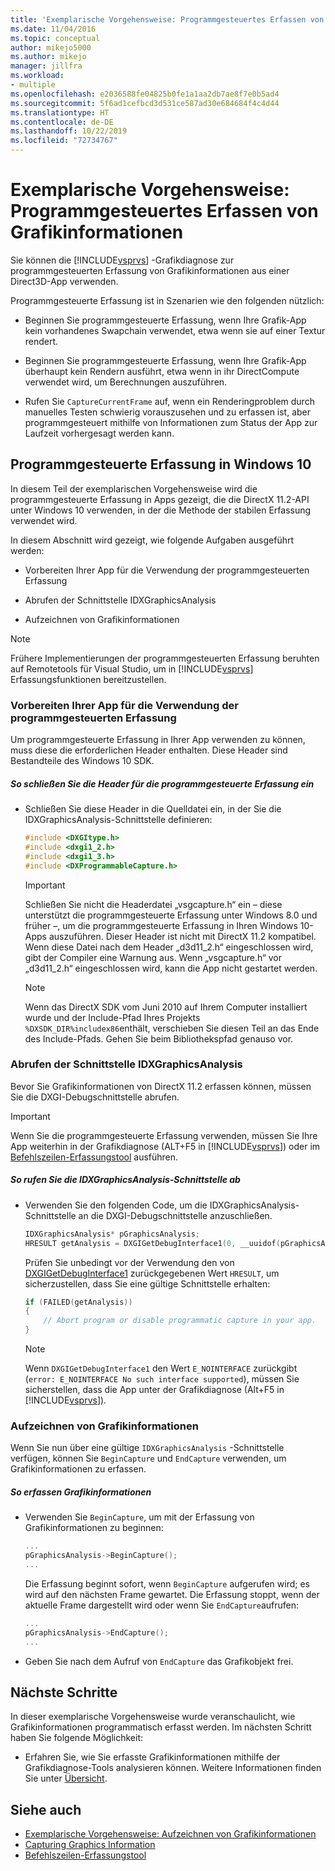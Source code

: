 ```yaml
---
title: 'Exemplarische Vorgehensweise: Programmgesteuertes Erfassen von Grafikinformationen | Microsoft-Dokumentation'
ms.date: 11/04/2016
ms.topic: conceptual
author: mikejo5000
ms.author: mikejo
manager: jillfra
ms.workload:
- multiple
ms.openlocfilehash: e2036588fe04825b0fe1a1aa2db7ae8f7e0b5ad4
ms.sourcegitcommit: 5f6ad1cefbcd3d531ce587ad30e684684f4c4d44
ms.translationtype: HT
ms.contentlocale: de-DE
ms.lasthandoff: 10/22/2019
ms.locfileid: "72734767"
---
```

# <a name="walkthrough-capturing-graphics-information-programmatically"></a>Exemplarische Vorgehensweise: Programmgesteuertes Erfassen von Grafikinformationen
Sie können die [!INCLUDE[vsprvs](../../code-quality/includes/vsprvs_md.md)] -Grafikdiagnose zur programmgesteuerten Erfassung von Grafikinformationen aus einer Direct3D-App verwenden.

Programmgesteuerte Erfassung ist in Szenarien wie den folgenden nützlich:

- Beginnen Sie programmgesteuerte Erfassung, wenn Ihre Grafik-App kein vorhandenes Swapchain verwendet, etwa wenn sie auf einer Textur rendert.

- Beginnen Sie programmgesteuerte Erfassung, wenn Ihre Grafik-App überhaupt kein Rendern ausführt, etwa wenn in ihr DirectCompute verwendet wird, um Berechnungen auszuführen.

- Rufen Sie `CaptureCurrentFrame` auf, wenn ein Renderingproblem durch manuelles Testen schwierig vorauszusehen und zu erfassen ist, aber programmgesteuert mithilfe von Informationen zum Status der App zur Laufzeit vorhergesagt werden kann.

## <a name="programmatic-capture-in-windows-10"></a><a name="CaptureDX11_2"></a> Programmgesteuerte Erfassung in Windows 10
In diesem Teil der exemplarischen Vorgehensweise wird die programmgesteuerte Erfassung in Apps gezeigt, die die DirectX 11.2-API unter Windows 10 verwenden, in der die Methode der stabilen Erfassung verwendet wird.

In diesem Abschnitt wird gezeigt, wie folgende Aufgaben ausgeführt werden:

- Vorbereiten Ihrer App für die Verwendung der programmgesteuerten Erfassung

- Abrufen der Schnittstelle IDXGraphicsAnalysis

- Aufzeichnen von Grafikinformationen

> [!NOTE]
> Frühere Implementierungen der programmgesteuerten Erfassung beruhten auf Remotetools für Visual Studio, um in [!INCLUDE[vsprvs](../../code-quality/includes/vsprvs_md.md)] Erfassungsfunktionen bereitzustellen.

### <a name="preparing-your-app-to-use-programmatic-capture"></a>Vorbereiten Ihrer App für die Verwendung der programmgesteuerten Erfassung
Um programmgesteuerte Erfassung in Ihrer App verwenden zu können, muss diese die erforderlichen Header enthalten. Diese Header sind Bestandteile des Windows 10 SDK.

##### <a name="to-include-programmatic-capture-headers"></a>So schließen Sie die Header für die programmgesteuerte Erfassung ein

- Schließen Sie diese Header in die Quelldatei ein, in der Sie die IDXGraphicsAnalysis-Schnittstelle definieren:

    ```cpp
    #include <DXGItype.h>
    #include <dxgi1_2.h>
    #include <dxgi1_3.h>
    #include <DXProgrammableCapture.h>
    ```

    > [!IMPORTANT]
    > Schließen Sie nicht die Headerdatei „vsgcapture.h“ ein – diese unterstützt die programmgesteuerte Erfassung unter Windows 8.0 und früher –, um die programmgesteuerte Erfassung in Ihren Windows 10-Apps auszuführen. Dieser Header ist nicht mit DirectX 11.2 kompatibel. Wenn diese Datei nach dem Header „d3d11_2.h“ eingeschlossen wird, gibt der Compiler eine Warnung aus. Wenn „vsgcapture.h“ vor „d3d11_2.h“ eingeschlossen wird, kann die App nicht gestartet werden.

    > [!NOTE]
    > Wenn das DirectX SDK vom Juni 2010 auf Ihrem Computer installiert wurde und der Include-Pfad Ihres Projekts `%DXSDK_DIR%includex86`enthält, verschieben Sie diesen Teil an das Ende des Include-Pfads. Gehen Sie beim Bibliothekspfad genauso vor.

### <a name="getting-the-idxgraphicsanalysis-interface"></a>Abrufen der Schnittstelle IDXGraphicsAnalysis
Bevor Sie Grafikinformationen von DirectX 11.2 erfassen können, müssen Sie die DXGI-Debugschnittstelle abrufen.

> [!IMPORTANT]
> Wenn Sie die programmgesteuerte Erfassung verwenden, müssen Sie Ihre App weiterhin in der Grafikdiagnose (ALT+F5 in [!INCLUDE[vsprvs](../../code-quality/includes/vsprvs_md.md)]) oder im [Befehlszeilen-Erfassungstool](command-line-capture-tool.md) ausführen.

##### <a name="to-get-the-idxgraphicsanalysis-interface"></a>So rufen Sie die IDXGraphicsAnalysis-Schnittstelle ab

- Verwenden Sie den folgenden Code, um die IDXGraphicsAnalysis-Schnittstelle an die DXGI-Debugschnittstelle anzuschließen.

  ```cpp
  IDXGraphicsAnalysis* pGraphicsAnalysis;
  HRESULT getAnalysis = DXGIGetDebugInterface1(0, __uuidof(pGraphicsAnalysis), reinterpret_cast<void**>(&pGraphicsAnalysis));
  ```

  Prüfen Sie unbedingt vor der Verwendung den von [DXGIGetDebugInterface1](/windows/desktop/api/dxgi1_3/nf-dxgi1_3-dxgigetdebuginterface1) zurückgegebenen Wert `HRESULT`, um sicherzustellen, dass Sie eine gültige Schnittstelle erhalten:

  ```cpp
  if (FAILED(getAnalysis))
  {
      // Abort program or disable programmatic capture in your app.
  }
  ```

  > [!NOTE]
  > Wenn `DXGIGetDebugInterface1` den Wert `E_NOINTERFACE` zurückgibt (`error: E_NOINTERFACE No such interface supported`), müssen Sie sicherstellen, dass die App unter der Grafikdiagnose (Alt+F5 in [!INCLUDE[vsprvs](../../code-quality/includes/vsprvs_md.md)]).

### <a name="capturing-graphics-information"></a>Aufzeichnen von Grafikinformationen
Wenn Sie nun über eine gültige `IDXGraphicsAnalysis` -Schnittstelle verfügen, können Sie `BeginCapture` und `EndCapture` verwenden, um Grafikinformationen zu erfassen.

##### <a name="to-capture-graphics-information"></a>So erfassen Grafikinformationen

- Verwenden Sie `BeginCapture`, um mit der Erfassung von Grafikinformationen zu beginnen:

    ```cpp
    ...
    pGraphicsAnalysis->BeginCapture();
    ...
    ```

    Die Erfassung beginnt sofort, wenn `BeginCapture` aufgerufen wird; es wird auf den nächsten Frame gewartet. Die Erfassung stoppt, wenn der aktuelle Frame dargestellt wird oder wenn Sie `EndCapture`aufrufen:

    ```cpp
    ...
    pGraphicsAnalysis->EndCapture();
    ...
    ```

- Geben Sie nach dem Aufruf von `EndCapture` das Grafikobjekt frei.

## <a name="next-steps"></a>Nächste Schritte
In dieser exemplarische Vorgehensweise wurde veranschaulicht, wie Grafikinformationen programmatisch erfasst werden. Im nächsten Schritt haben Sie folgende Möglichkeit:

- Erfahren Sie, wie Sie erfasste Grafikinformationen mithilfe der Grafikdiagnose-Tools analysieren können. Weitere Informationen finden Sie unter [Übersicht](overview-of-visual-studio-graphics-diagnostics.md).

## <a name="see-also"></a>Siehe auch
- [Exemplarische Vorgehensweise: Aufzeichnen von Grafikinformationen](walkthrough-capturing-graphics-information.md)
- [Capturing Graphics Information](capturing-graphics-information.md)
- [Befehlszeilen-Erfassungstool](command-line-capture-tool.md)
